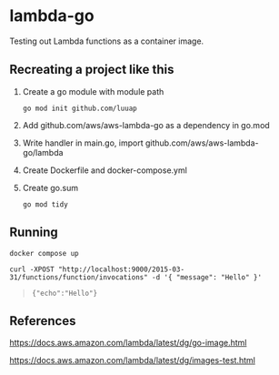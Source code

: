 # lambda-go

Testing out Lambda functions as a container image.

## Recreating a project like this

1. Create a go module with module path

   `go mod init github.com/luuap`

2. Add github.com/aws/aws-lambda-go as a dependency in go.mod

3. Write handler in main.go, import github.com/aws/aws-lambda-go/lambda

4. Create Dockerfile and docker-compose.yml

5. Create go.sum

   `go mod tidy`

## Running

`docker compose up`

`curl -XPOST "http://localhost:9000/2015-03-31/functions/function/invocations" -d '{ "message": "Hello" }'`

> `{"echo":"Hello"}`

## References

https://docs.aws.amazon.com/lambda/latest/dg/go-image.html

https://docs.aws.amazon.com/lambda/latest/dg/images-test.html